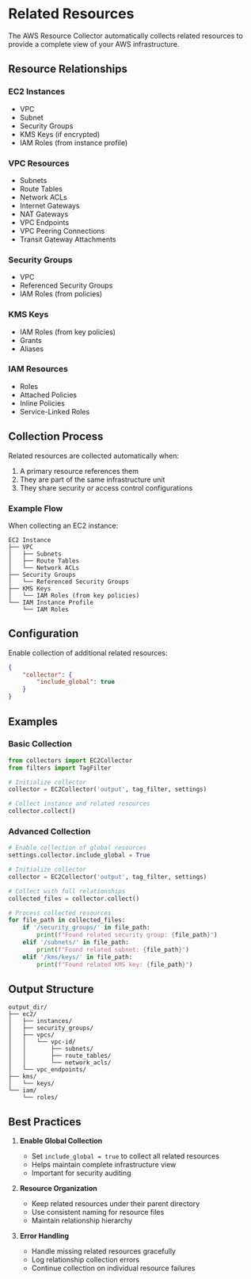 # Related Resources

The AWS Resource Collector automatically collects related resources to provide a complete view of your AWS infrastructure.

## Resource Relationships

### EC2 Instances
- VPC
- Subnet
- Security Groups
- KMS Keys (if encrypted)
- IAM Roles (from instance profile)

### VPC Resources
- Subnets
- Route Tables
- Network ACLs
- Internet Gateways
- NAT Gateways
- VPC Endpoints
- VPC Peering Connections
- Transit Gateway Attachments

### Security Groups
- VPC
- Referenced Security Groups
- IAM Roles (from policies)

### KMS Keys
- IAM Roles (from key policies)
- Grants
- Aliases

### IAM Resources
- Roles
- Attached Policies
- Inline Policies
- Service-Linked Roles

## Collection Process

Related resources are collected automatically when:
1. A primary resource references them
2. They are part of the same infrastructure unit
3. They share security or access control configurations

### Example Flow

When collecting an EC2 instance:
```
EC2 Instance
├── VPC
│   ├── Subnets
│   ├── Route Tables
│   └── Network ACLs
├── Security Groups
│   └── Referenced Security Groups
├── KMS Keys
│   └── IAM Roles (from key policies)
└── IAM Instance Profile
    └── IAM Roles
```

## Configuration

Enable collection of additional related resources:

```json
{
    "collector": {
        "include_global": true
    }
}
```

## Examples

### Basic Collection

```python
from collectors import EC2Collector
from filters import TagFilter

# Initialize collector
collector = EC2Collector('output', tag_filter, settings)

# Collect instance and related resources
collector.collect()
```

### Advanced Collection

```python
# Enable collection of global resources
settings.collector.include_global = True

# Initialize collector
collector = EC2Collector('output', tag_filter, settings)

# Collect with full relationships
collected_files = collector.collect()

# Process collected resources
for file_path in collected_files:
    if '/security_groups/' in file_path:
        print(f"Found related security group: {file_path}")
    elif '/subnets/' in file_path:
        print(f"Found related subnet: {file_path}")
    elif '/kms/keys/' in file_path:
        print(f"Found related KMS key: {file_path}")
```

## Output Structure

```
output_dir/
├── ec2/
│   ├── instances/
│   ├── security_groups/
│   ├── vpcs/
│   │   └── vpc-id/
│   │       ├── subnets/
│   │       ├── route_tables/
│   │       └── network_acls/
│   └── vpc_endpoints/
├── kms/
│   └── keys/
└── iam/
    └── roles/
```

## Best Practices

1. **Enable Global Collection**
   - Set `include_global = true` to collect all related resources
   - Helps maintain complete infrastructure view
   - Important for security auditing

2. **Resource Organization**
   - Keep related resources under their parent directory
   - Use consistent naming for resource files
   - Maintain relationship hierarchy

3. **Error Handling**
   - Handle missing related resources gracefully
   - Log relationship collection errors
   - Continue collection on individual resource failures 